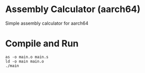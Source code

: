 # Assembly Calculator (aarch64)
Simple assembly calculator for aarch64

# Compile and Run
```
as -o main.o main.s
ld -o main main.o
./main
```
